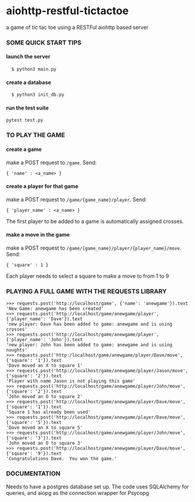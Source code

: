 # aiohttp-restful-tictactoe
a game of tic tac toe using a RESTFul aiohttp based server

### SOME QUICK START TIPS

#### launch the server
```
  $ python3 main.py
```

#### create a database
```
  $ python3 init_db.py
```

#### run the test suite
```
pytest test.py
```

### TO PLAY THE GAME

#### create a game
make a POST request to ```/game```.  Send:
```
{ 'name' : <a_name> }
```

#### create a player for that game

make a POST request to ```/game/{game_name}/player```. Send:
```
{ 'player_name' : <a_name> }
```
The first player to be added to a game is automatically assigned crosses.

#### make a move in the game
make a POST request to ```/game/{game_name}/player/{player_name}/move```. Send:
```
{ 'square' : 1 }
```
Each player needs to select a square to make a move to from 1 to 9

### PLAYING A FULL GAME WITH THE REQUESTS LIBRARY
```
>>> requests.post('http://localhost/game', {'name': 'anewgame'}).text
'New Game: anewgame has been created'
>>> requests.post('http://localhost/game/anewgame/player', {'player_name': 'Dave'}).text
'new player: Dave has been added to game: anewgame and is using crosses'
>>> requests.post('http://localhost/game/anewgame/player', {'player_name': 'John'}).text
'new player: John has been added to game: anewgame and is using noughts'
>>> requests.post('http:/localhost/game/anewgame/player/Dave/move', {'square': '1'}).text
'Dave moved an X to square 1'
>>> requests.post('http://localhost/game/anewgame/player/Jason/move', {'square': '2'}).text
'Player with name Jason is not playing this game'
>>> requests.post('http://localhost/game/anewgame/player/John/move', {'square': '2'}).text
'John moved an O to square 2'
>>> requests.post('http://localhost/game/anewgame/player/Dave/move', {'square': '1'}).text
'Square 1 has already been used'
>>> requests.post('http://localhost/game/anewgame/player/Dave/move', {'square': '5'}).text
'Dave moved an X to square 5'
>>> requests.post('http://localhost/game/anewgame/player/John/move', {'square': '3'}).text
'John moved an O to square 3'
>>> requests.post('http://localhost/game/anewgame/player/Dave/move', {'square': '9'}).text
'Congratulations Dave.  You won the game.'
```

### DOCUMENTATION

Needs to have a postgres database set up.
The code uses SQLAlchemy for queries, and aiopg as the connection wrapper for Psycopg

